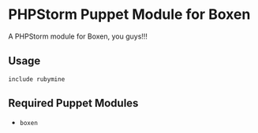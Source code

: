 # PHPStorm Puppet Module for Boxen

A PHPStorm module for Boxen, you guys!!!

## Usage

```puppet
include rubymine
```

## Required Puppet Modules

* `boxen`
